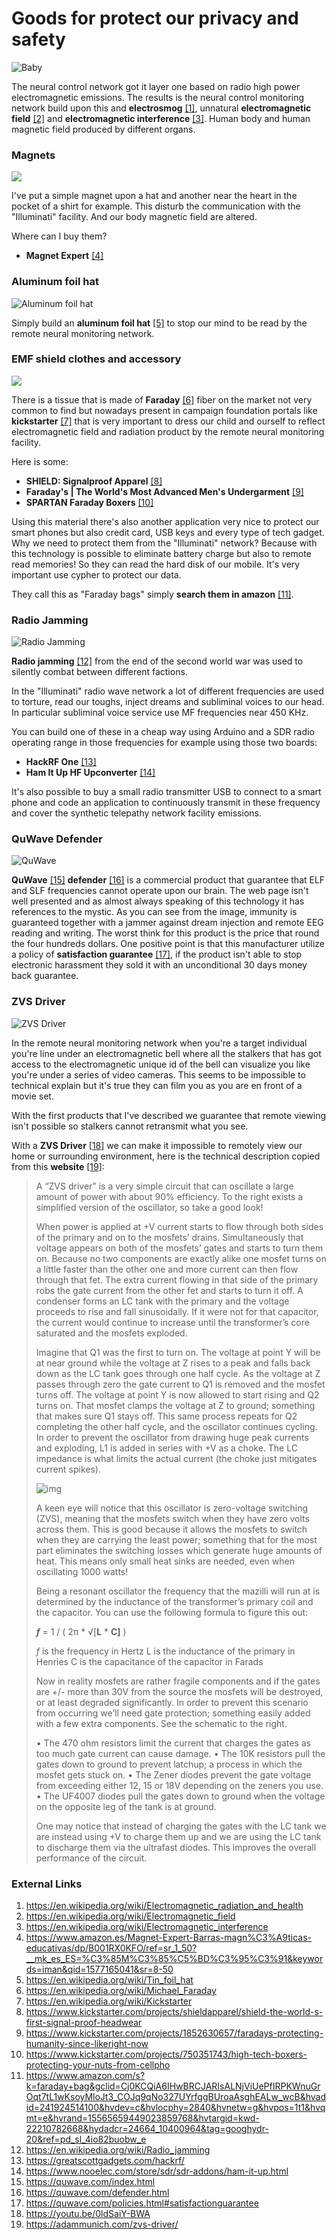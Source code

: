 # Goods for protect our privacy and safety

![Baby](../Images/74456376_10221115436578112_6225842746691682304_n.jpg)

The neural control network got it layer one based on radio high power electromagnetic emissions. The results is the neural control monitoring network build upon this and **electrosmog** [[1]](https://en.wikipedia.org/wiki/Electromagnetic_radiation_and_health),  unnatural **electromagnetic field** [[2]](https://en.wikipedia.org/wiki/Electromagnetic_field) and **electromagnetic interference** [[3]](https://en.wikipedia.org/wiki/Electromagnetic_interference). Human body and human magnetic field produced by different organs.



### Magnets 

![](../Images/GettyImages-147220256-56a8282.jpg)

I've put a simple magnet upon a hat and another near the heart in the pocket of a shirt for example. This disturb the communication with the "Illuminati" facility. And our body magnetic field are altered. 

Where can I buy them?

- **Magnet Expert** [[4]](https://www.amazon.es/Magnet-Expert-Barras-magn%C3%A9ticas-educativas/dp/B001RX0KFO/ref=sr_1_50?__mk_es_ES=%C3%85M%C3%85%C5%BD%C3%95%C3%91&keywords=iman&qid=1577165041&sr=8-50)

### Aluminum foil hat

![Aluminum foil hat](../Images/30C3_TinFoil-Hat.jpg)

Simply build an **aluminum foil hat** [[5]](https://en.wikipedia.org/wiki/Tin_foil_hat) to stop our mind to be read by the remote neural monitoring network.

### EMF shield clothes and accessory

![](../Images/afc269525652b4e3322ba18b9edb944e_original.jpg)

There is a tissue that is made of **Faraday** [[6]](https://en.wikipedia.org/wiki/Michael_Faraday) fiber on the market not very common to find but nowadays present in campaign foundation portals like **kickstarter** [[7]](https://en.wikipedia.org/wiki/Kickstarter) that is very important to dress our child and ourself to reflect electromagnetic field and radiation product by the remote neural monitoring facility. 

Here is some:

- **SHIELD: Signalproof Apparel** [[8]](https://www.kickstarter.com/projects/shieldapparel/shield-the-world-s-first-signal-proof-headwear)
- **Faraday's | The World's Most Advanced Men's Undergarment** [[9]](https://www.kickstarter.com/projects/1852630657/faradays-protecting-humanity-since-likeright-now)
- **SPARTAN Faraday Boxers** [[10]](https://www.kickstarter.com/projects/750351743/high-tech-boxers-protecting-your-nuts-from-cellpho)

Using this material there's also another application very nice to protect our smart phones but also credit card, USB keys and every type of tech gadget. Why we need to protect them from the "Illuminati" network? Because with this technology is possible to eliminate battery charge but also to remote read memories! So they can read the hard disk of our mobile. It's very important use cypher to protect our data.

They call this as "Faraday bags" simply **search them in amazon** [[11]](https://www.amazon.com/s?k=faraday+bag&gclid=Cj0KCQiA6IHwBRCJARIsALNjViUePfIRPKWnuGrOqt7tL1wKsoyMloJt3_COJq9qNo327UYrfggBUroaAsghEALw_wcB&hvadid=241924514100&hvdev=c&hvlocphy=2840&hvnetw=g&hvpos=1t1&hvqmt=e&hvrand=15565659449023859768&hvtargid=kwd-22210782668&hydadcr=24664_10400964&tag=googhydr-20&ref=pd_sl_4io82buobw_e).

### Radio Jamming

![Radio Jamming](../Images/au4gjammer150629059_01.jpg)

**Radio jamming** [[12]](https://en.wikipedia.org/wiki/Radio_jamming) from the end of the second world war was used to silently combat between different factions. 

In the "Illuminati" radio wave network a lot of different frequencies are used to torture, read our toughs, inject dreams and subliminal voices to our head. In particular subliminal voice service use MF frequencies near 450 KHz. 

You can build one of these in a cheap way using Arduino and a SDR radio operating range in those frequencies for example using those two boards:

- **HackRF One** [[13]](https://greatscottgadgets.com/hackrf/)
- **Ham It Up HF Upconverter** [[14]](https://www.nooelec.com/store/sdr/sdr-addons/ham-it-up.html) 

It's also possible to buy a small radio transmitter USB to connect to a smart phone and code an application to continuously transmit in these frequency and cover the synthetic telepathy network facility emissions. 

### QuWave Defender 

![QuWave](../Images/asdfasdf.jpg)

**QuWave** [[15]](https://quwave.com/index.html) **defender** [[16]](https://quwave.com/defender.html) is a commercial product that guarantee that ELF and SLF frequencies cannot operate upon our brain. The web page isn't well presented and as almost always speaking of this technology it has references to the mystic. As you can see from the image, immunity is guaranteed together with a jammer against dream injection and remote EEG reading and writing. The worst think for this product is the price that round the four hundreds dollars. One positive point is that this manufacturer utilize a policy of **satisfaction guarantee** [[17]](https://quwave.com/policies.html#satisfactionguarantee), if the product isn't able to stop electronic harassment  they sold it with an unconditional 30 days money back guarantee.

### ZVS Driver

![ZVS Driver](../Images/colored_schem.png)

In the remote neural monitoring network when you're a target individual you're line under an electromagnetic bell where all the stalkers that has got access to the electromagnetic unique id of the bell can visualize you like you're under a series of video cameras. This seems to be impossible to technical explain but it's true they can film you as you are en front of a movie set. 

With the first products that I've described we guarantee that remote viewing isn't possible so stalkers cannot retransmit what you see. 

With a **ZVS Driver** [[18]](https://youtu.be/0ldSaiY-BWA) we can make it impossible to remotely view our home or surrounding environment, here is the technical description copied from this **website** [[19]](https://adammunich.com/zvs-driver/):

>   A “ZVS driver” is a very simple circuit that can oscillate a large amount of power with about 90% efficiency. To the right exists a simplified version of the oscillator, so take a good look!
>
> When power is applied at +V current starts to flow through both sides of the primary and on to the mosfets’ drains. Simultaneously that voltage appears on both of the mosfets’ gates and starts to turn them on. Because no two components are exactly alike one mosfet turns on a little faster than the other one and more current can then flow through that fet. The extra current flowing in that side of the primary robs the gate current from the other fet and starts to turn it off. A condenser forms an LC tank with the primary and the voltage proceeds to rise and fall sinusoidally. If it were not for that capacitor, the current would continue to increase until the transformer’s core saturated and the mosfets exploded.
>
> Imagine that Q1 was the first to turn on. The voltage at point Y will be at near ground while the voltage at Z rises to a peak and falls back down as the LC tank goes through one half cycle. As the voltage at Z passes through zero the gate current to Q1 is removed and the mosfet turns off. The voltage at point Y is now allowed to start rising and Q2 turns on. That mosfet clamps the voltage at Z to ground; something that makes sure Q1 stays off. This same process repeats for Q2 completing the other half cycle, and the oscillator continues cycling. In order to prevent the oscillator from drawing huge peak currents and exploding, L1 is added in series with +V as a choke. The LC impedance is what limits the actual current (the choke just mitigates current spikes).
>
> ![img](http://adammunich.com/wp-content/uploads/2010/12/zvs.png)
>
> A keen eye will notice that this oscillator is zero-voltage switching (ZVS), meaning that the mosfets switch when they have zero volts across them. This is good because it allows the mosfets to switch when they are carrying the least power; something that for the most part eliminates the switching losses which generate huge amounts of heat. This means only small heat sinks are needed, even when oscillating 1000 watts!
>
> Being a resonant oscillator the frequency that the mazilli will run at is determined by the inductance of the transformer’s primary coil and the capacitor. You can use the following formula to figure this out:
>
> ***f*** = 1 / ( 2π * √[**L** * **C]** )
>
> *f* is the frequency in Hertz
> L is the inductance of the primary in Henries
> C is the capacitance of the capacitor in Farads
>
> Now in reality mosfets are rather fragile components and if the gates are +/- more than 30V from the source the mosfets will be destroyed, or at least degraded significantly. In order to prevent this scenario from occurring we’ll need gate protection; something easily added with a few extra components. See the schematic to the right.
>
> • The 470 ohm resistors limit the current that charges the gates as too much gate current can cause damage.
> • The 10K resistors pull the gates down to ground to prevent latchup; a process in which the mosfet gets stuck on.
> • The Zener diodes prevent the gate voltage from exceeding either 12, 15 or 18V depending on the zeners you use.
> • The UF4007 diodes pull the gates down to ground when the voltage on the opposite leg of the tank is at ground.
>
> One may notice that instead of charging the gates with the LC tank we are instead using +V to charge them up and we are using the LC tank to discharge them via the ultrafast diodes. This improves the overall performance of the circuit.

### External Links

1. https://en.wikipedia.org/wiki/Electromagnetic_radiation_and_health
2. https://en.wikipedia.org/wiki/Electromagnetic_field
3. https://en.wikipedia.org/wiki/Electromagnetic_interference
4. https://www.amazon.es/Magnet-Expert-Barras-magn%C3%A9ticas-educativas/dp/B001RX0KFO/ref=sr_1_50?__mk_es_ES=%C3%85M%C3%85%C5%BD%C3%95%C3%91&keywords=iman&qid=1577165041&sr=8-50
5. https://en.wikipedia.org/wiki/Tin_foil_hat
6. https://en.wikipedia.org/wiki/Michael_Faraday
7. https://en.wikipedia.org/wiki/Kickstarter
8. https://www.kickstarter.com/projects/shieldapparel/shield-the-world-s-first-signal-proof-headwear
9. https://www.kickstarter.com/projects/1852630657/faradays-protecting-humanity-since-likeright-now
10. https://www.kickstarter.com/projects/750351743/high-tech-boxers-protecting-your-nuts-from-cellpho
11. https://www.amazon.com/s?k=faraday+bag&gclid=Cj0KCQiA6IHwBRCJARIsALNjViUePfIRPKWnuGrOqt7tL1wKsoyMloJt3_COJq9qNo327UYrfggBUroaAsghEALw_wcB&hvadid=241924514100&hvdev=c&hvlocphy=2840&hvnetw=g&hvpos=1t1&hvqmt=e&hvrand=15565659449023859768&hvtargid=kwd-22210782668&hydadcr=24664_10400964&tag=googhydr-20&ref=pd_sl_4io82buobw_e
12. https://en.wikipedia.org/wiki/Radio_jamming
13. https://greatscottgadgets.com/hackrf/
14. https://www.nooelec.com/store/sdr/sdr-addons/ham-it-up.html
15. https://quwave.com/index.html
16. https://quwave.com/defender.html
17. https://quwave.com/policies.html#satisfactionguarantee
18. https://youtu.be/0ldSaiY-BWA
19. https://adammunich.com/zvs-driver/